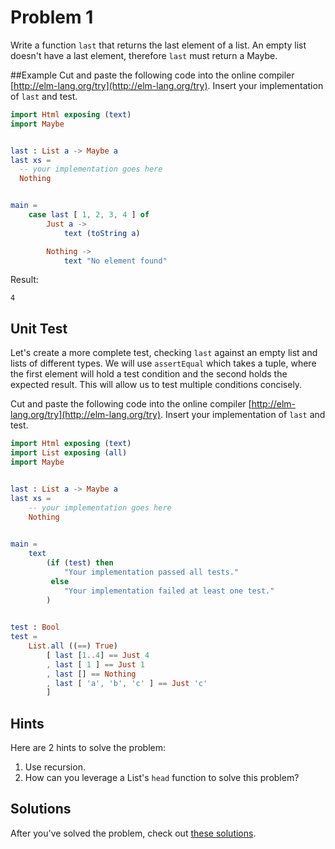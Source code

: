 # Problem 1

Write a function ```last``` that returns the last element of a list. An empty list doesn't have a last element, therefore ```last``` must return a Maybe. 

##Example
Cut and paste the following code into the online compiler [http://elm-lang.org/try](http://elm-lang.org/try). Insert your implementation of ```last``` and test.

```elm
import Html exposing (text)
import Maybe


last : List a -> Maybe a
last xs = 
  -- your implementation goes here
  Nothing


main =
    case last [ 1, 2, 3, 4 ] of
        Just a ->
            text (toString a)

        Nothing ->
            text "No element found"
 ```

Result:

```
4
```

## Unit Test 
Let's create a more complete test, checking ```last``` against an empty list and lists of different types. We will use ```assertEqual``` which takes a tuple, where the first element will hold a test condition and the second holds the expected result. This will allow us to test multiple conditions concisely.

Cut and paste the following code into the online compiler [http://elm-lang.org/try](http://elm-lang.org/try). Insert your implementation of ```last``` and test.

```elm
import Html exposing (text)
import List exposing (all)
import Maybe


last : List a -> Maybe a
last xs =
    -- your implementation goes here
    Nothing
    

main =
    text
        (if (test) then
            "Your implementation passed all tests."
         else
            "Your implementation failed at least one test."
        )
        

test : Bool
test =
    List.all ((==) True)
        [ last [1..4] == Just 4
        , last [ 1 ] == Just 1
        , last [] == Nothing
        , last [ 'a', 'b', 'c' ] == Just 'c'
        ]

```

## Hints
Here are 2 hints to solve the problem:
1. Use recursion.
2. How can you leverage a List's ```head``` function to solve this problem? 

## Solutions
After you've solved the problem, check out [these solutions](problem_1_solutions.md).